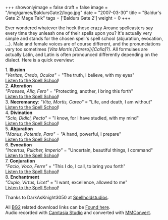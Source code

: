 +++
showonlyimage = false
draft = false
image = "/img/games/BaldursGate2/logo.jpg"
date = "2007-03-30"
title = "Baldur's Gate 2: Mage Talk"
tags = ['Baldurs Gate 2']
weight = 0
+++

<p class='vspace'>Ever wondered whatever the heck those crazy Arcane spellcasters say every time they unleash one of their spells upon you? It's actually very simple and stands for the chosen spell's spell school (abjuration, evocation, ...). Male and female voices are of course different, and the pronunciations vary too sometimes (<em>Vita Mortis [Carero]/[Calia]</em>?). All formulaes are actually Latin, and Latin is often pronounced differently depending on the dialect. Here is a quick overview:
</p>
<div class='vspace'></div><div><span class='rfloat'> <img src='/img/games/BaldursGate2/bg2_ill.gif' alt='' title='' /></span></div>
<div class='indent'>1. <strong>Illusion</strong><br /><em>"Veritas, Credo, Oculos"</em> = "The truth, I believe, with my eyes"<br /><a class='urllink' href='http://dl.gamesplanet.be/jefklak/BaldursGate2//bg2_illusion.mp3' rel='nofollow'>Listen to the Spell School</a>!
</div><div class='vspace'></div><div><span class='rfloat'> <img src='/img/games/BaldursGate2/bg2_alt.gif' alt='' title='' /></span></div>
<div class='indent'>2. <strong>Alteration</strong><br /><em>"Praeses, Alia, Fero"</em> = "Protecting, another, I bring this forth"<br /><a class='urllink' href='http://dl.gamesplanet.be/jefklak/BaldursGate2//bg2_alteration.mp3' rel='nofollow'>Listen to the Spell School</a>!
</div><div class='vspace'></div><div><span class='rfloat'> <img src='/img/games/BaldursGate2/bg2_necro.gif' alt='' title='' /></span></div>
<div class='indent'>3. <strong>Necromancy</strong>: <em>"Vita, Mortis, Careo"</em> = "Life, and death, I am without"<br /><a class='urllink' href='http://dl.gamesplanet.be/jefklak/BaldursGate2//bg2_necromancy.mp3' rel='nofollow'>Listen to the Spell School</a>!
</div><div class='vspace'></div><div><span class='rfloat'> <img src='/img/games/BaldursGate2/bg2_div.gif' alt='' title='' /></span></div>
<div class='indent'>4. <strong>Divination</strong><br /><em>"Scio, Didici, Pecto"</em> = "I know, for I have studied, with my mind"<br /><a class='urllink' href='http://dl.gamesplanet.be/jefklak/BaldursGate2//bg2_divination.mp3' rel='nofollow'>Listen to the Spell School</a>!
</div><div class='vspace'></div><div><span class='rfloat'> <img src='/img/games/BaldursGate2/bg2_abj.gif' alt='' title='' /></span></div>
<div class='indent'>5. <strong>Abjuration</strong><br /><em>"Manus, Potentis, Paro"</em> = "A hand, powerful, I prepare"<br /><a class='urllink' href='http://dl.gamesplanet.be/jefklak/BaldursGate2//bg2_abjuration.mp3' rel='nofollow'>Listen to the Spell School</a>!
</div><div class='vspace'></div><div><span class='rfloat'> <img src='/img/games/BaldursGate2/bg2_evo.gif' alt='' title='' /></span></div>
<div class='indent'>6. <strong>Evocation</strong><br /><em>"Incertus, Pulcher, Imperio"</em> = "Uncertain, beautiful things, I command"<br /><a class='urllink' href='http://dl.gamesplanet.be/jefklak/BaldursGate2//bg2_evocation.mp3' rel='nofollow'>Listen to the Spell School</a>!
</div><div class='vspace'></div><div><span class='rfloat'> <img src='/img/games/BaldursGate2/bg2_conj.gif' alt='' title='' /></span></div>
<div class='indent'>7. <strong>Conjuration</strong><br /><em>"Facio, Voco, Ferre"</em> = "This I do, I call, to bring you forth"<br /><a class='urllink' href='http://dl.gamesplanet.be/jefklak/BaldursGate2//bg2_conjuation.mp3' rel='nofollow'>Listen to the Spell School</a>!
</div><div class='vspace'></div><div><span class='rfloat'> <img src='/img/games/BaldursGate2/bg2_ench.gif' alt='' title='' /></span></div>
<div class='indent'>8. <strong>Enchantment</strong><br /><em>"Cupio, Virtus, Licet"</em> = "I want, excellence, allowed to me"<br /><a class='urllink' href='http://dl.gamesplanet.be/jefklak/BaldursGate2//bg2_enchantment.mp3' rel='nofollow'>Listen to the Spell School</a>!
</div><p class='vspace'>Thanks to <span class='wikiword'>DarkAsKnight3050</span> at <a target='_blank'  class='urllink' href='http://forums.spellholdstudios.net/index.php?showtopic=17190' rel='nofollow'>Spellholdstudios</a>.
</p>

<p>All <a class='wikilink' href='/tags/baldurs-gate-2/'>BG2</a> related download links can be <a class='wikilink' href='tags/baldurs-gate-2/'>Found here</a>.<br />Audio recorded with <a target='_blank'  class='urllink' href='http://www.techsmith.com/camtasia.asp' rel='nofollow'>Camtasia Studio</a> and converted with <a target='_blank'  class='urllink' href='http://mmconvert.sourceforge.net/en_us/' rel='nofollow'>MMConvert</a>.